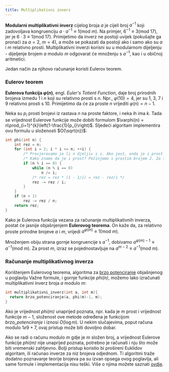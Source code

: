 ```yaml
---
title: Multiplikativni inverz
---
```


**Modularni multiplikativni inverz** cijelog broja $a$ je cijeli broj $a^{-1}$ koji zadovoljava kongruenciju $a \cdot a^{-1} \equiv 1 (\textrm{mod}\ m)$. Na primjer, $6^{-1} \equiv 3 (\textrm{mod}\ 17)$, jer je $6 \cdot 3 \equiv 1 (\textrm{mod}\ 17)$. Primijetimo da inverz ne postoji uvijek (pokušajte ga pronaći za $a=2$, $m=4$), a može se pokazati da postoji ako i samo ako su $a$ i $m$ relativno prosti. Multiplikativni inverzi korisni su u modularnom dijeljenju - dijeljenje brojem $a$ modulo $m$ odgovarat će množenju s $a^{-1}$, kao i u običnoj aritmetici.

Jedan način za njihovo računanje koristi Eulerov teorem.

### Eulerov teorem

**Eulerova funkcija $\varphi(n)$**, engl. _Euler's Totient Function_, daje broj prirodnih brojeva izmedu $1$ i $n$ koji su relativno prosti s $n$. Npr., $\varphi(10)=4$, jer su 1, 3, 7 i 9 relativno prosti s 10. Primijetimo da će za proste $n$ vrijediti $\varphi(n)=n-1$.

Neka su $p_i$ prosti brojevi iz rastava $n$ na proste faktore, i neka ih ima $k$. Tada se vrijednost Eulerove funkcije može dobiti formulom $\varphi(n) = n\prod_{i=1}^{k}\left(1-\frac{1}{p_i}\right)$. Sljedeći algoritam implementira ovu formulu u složenosti $O(\sqrt{n})$:

```cpp
int phi(int n) {
    int rez = n;
    for (int i = 2; i * i <= n; ++i) {
        /* Provjeravamo je li n djeljiv s i. Ako jest, onda je i prost broj iz njegovog rastava. */
        /* Kako znamo da je i prost? Počinjemo s prostim brojem 2. Za trenutni i, u while petlji ispod ćemo 'ukloniti' sva javljanja faktora i iz n, pa svaki sljedeći i koji dijeli (promijenjeni) n neće biti višekratnik trenutnog i. Tako svaki trenutni i nije višekratnik brojeva 2..i-1, pa je prost. */
        if (n % i == 0) {
            while (n % i == 0)
                n /= i;
            /* rez = rez * (1 - 1/i) = rez - rez/i */
            rez -= rez / i;
        }
    }
    if (n > 1)
        rez -= rez / n;
    return rez;
}
```

Kako je Eulerova funkcija vezana za računanje multiplikativnih inverza, postat će jasnije objašnjenjem **Eulerovog teorema**. On kaže da, za relativno proste prirodne brojeve $a$ i $m$, vrijedi $a^{\varphi(m)} \equiv 1 (\textrm{mod}\ m)$.

Množenjem obiju strana gornje kongruencije s $a^{-1}$, dobivamo $a^{\varphi(m)-1} \equiv a^{-1} (\textrm{mod}\ m)$. Za prost $m$, izraz se pojednostavljuje na $a^{m-2} \equiv a^{-1} (\textrm{mod}\ m)$.

### Računanje multiplikativnog inverza

Korištenjem Eulerovog teorema, algoritma za <a href="https://materijali.xfer.hr/docs/matematika/vazne-formule#:~:text=Potenciranje%20i%20brzo%20potenciranje">brzo potenciranje</a> objašnjenog u poglavlju Važne formule, i gornje funkcije _phi(n)_, možemo lako izračunati multiplikativni inverz broja $a$ modulo $m$:

```cpp
int multiplikativni_inverz(int a, int m){
  return brzo_potenciranje(a, phi(m)-1, m);
}
```

Ako je vrijednost _phi(m)_ unaprijed poznata, npr. kada je $m$ prost i vrijednost funkcije $m-1$, složenost ove metode određena je funkcijom _brzo_potenciranje_ i iznosi $O(\log{m})$. U nekim slučajevima, poput računa modulo $1e9 + 7$, ovaj pristup može biti dovoljno dobar.

Ako se radi o računu modulo $m$ gdje je $m$ složen broj, a vrijednost Eulerove funkcije _phi(m)_ nije unaprijed poznata, potrebno je računati i nju što može biti vremenski zahtjevno. Bolji pristup koristio bi prošireni Euklidov algoritam, ili računao inverze za niz brojeva odjednom. Ti algoritmi traže dodatno poznavanje teorije brojeva pa su izvan opsega ovog poglavlja, ali same formule i implementacija nisu teški. Više o njima možete saznati <a href="https://cp-algorithms.com/algebra/module-inverse.html#toc-tgt-1">ovdje</a>.
